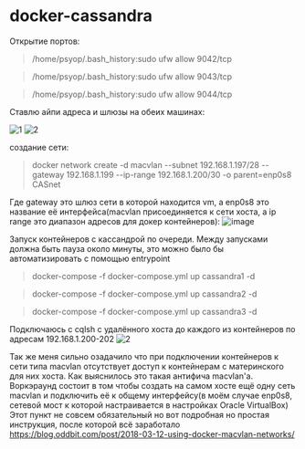 # docker-cassandra
Открытие портов:
>/home/psyop/.bash_history:sudo ufw allow 9042/tcp

>/home/psyop/.bash_history:sudo ufw allow 9043/tcp

>/home/psyop/.bash_history:sudo ufw allow 9044/tcp

Ставлю айпи адреса и шлюзы на обеих машинах:

![1](https://github.com/Naverx/docker-cassandra/assets/14109161/e9bf2851-70cb-4ec5-8914-71fc1aa387c8)
![2](https://github.com/Naverx/docker-cassandra/assets/14109161/2561af93-47c6-45f1-a2c4-80070ca8cc04)

создание сети:
> docker network create -d macvlan --subnet 192.168.1.197/28 --gateway 192.168.1.199 --ip-range 192.168.1.200/30 -o parent=enp0s8 CASnet

Где gateway это шлюз сети в которой находится vm, а enp0s8 это название её интерфейса(macvlan присоединяется к сети хоста, а ip range это диапазон адресов для докер контейнеров):
![image](https://github.com/Naverx/docker-cassandra/assets/14109161/d1422084-af7f-46e6-bbb6-da8abe4692e1)

Запуск контейнеров с кассандрой по очереди. Между запусками должна быть пауза около минуты, это можно было бы автоматизировать с помощью entrypoint

>docker-compose -f docker-compose.yml up cassandra1 -d

>docker-compose -f docker-compose.yml up cassandra2 -d

>docker-compose -f docker-compose.yml up cassandra3 -d


Подключаюсь с cqlsh с удалённого хоста до каждого из контейнеров по адресам 192.168.1.200-202
![2](https://github.com/Naverx/docker-cassandra/assets/14109161/a77e41fc-afb0-4435-9495-51bb10712fb7)

Так же меня сильно озадачило что при подключении контейнеров к сети типа macvlan отсутствует доступ к контейнерам с материнского для них хоста. Как выяснилось это такая антифича macvlan'a. Воркэраунд состоит в том чтобы создать на самом хосте ещё одну сеть macvlan и подключить её к общему интерфейсу(в моём случае enp0s8, сетевой мост к которой настраивается в настройках Oracle VirtualBox)
Этот пункт не совсем обязательный но вот подробная но простая инструкция, после которой всё заработало
https://blog.oddbit.com/post/2018-03-12-using-docker-macvlan-networks/

